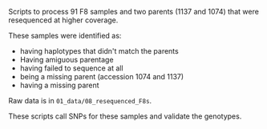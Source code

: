 Scripts to process 91 F8 samples and two parents (1137 and 1074) that were
resequenced at higher coverage.

These samples were identified as:
- having haplotypes that didn't match the parents
- Having amiguous parentage
- having failed to sequence at all
- being a missing parent (accession 1074 and 1137)
- having a missing parent

Raw data is in `01_data/08_resequenced_F8s`.

These scripts call SNPs for these samples and validate the genotypes.